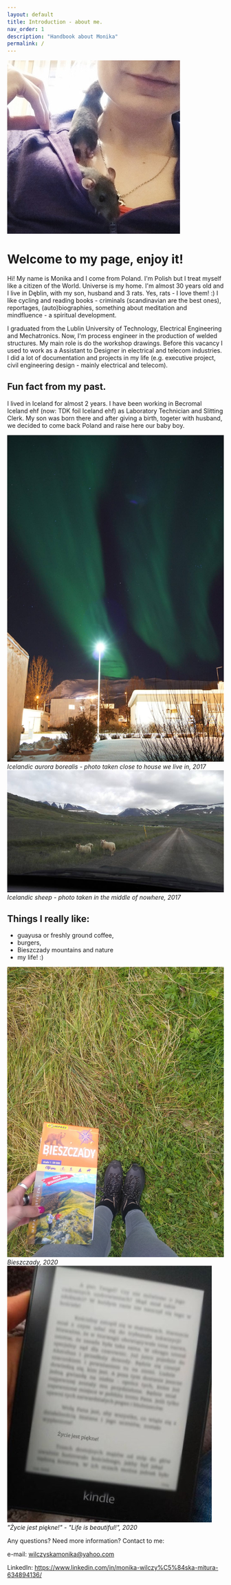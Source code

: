 ```yaml
---
layout: default
title: Introduction - about me.
nav_order: 1
description: "Handbook about Monika"
permalink: /
---
```


![MonikaWM](/assets/images/MonikaWM.jpg)

#  Welcome to my page, enjoy it!

Hi!
My name is Monika and I come from Poland. I'm Polish but I treat myself like a citizen of the World. Universe is my home. I'm almost 30 years old and I live in Dęblin, with my son, husband and 3 rats. Yes, rats - I love them! :) I like cycling and reading books - criminals (scandinavian are the best ones), reportages, (auto)biographies, something about meditation and mindfluence - a spiritual development.

I graduated from the Lublin University of Technology, Electrical Engineering and Mechatronics. Now, I'm process engineer in the production of welded structures. My main role is do the workshop drawings. Before this vacancy I used to work as a Assistant to Designer in electrical and telecom industries. I did a lot of documentation and projects in my life (e.g. executive project, civil engineering design - mainly electrical and telecom).


## Fun fact from my past.

I lived in Iceland for almost 2 years. I have been working in Becromal Iceland ehf (now: TDK foil Iceland ehf) as Laboratory Technician and Slitting Clerk. My son was born there and after giving a birth, togeter with husband, we decided to come back Poland and raise here our baby boy.

![MonikaWM_aurora](assets/images/MonikaWM_aurora.jpg)
*Icelandic aurora borealis - photo taken close to house we live in, 2017*
![MonikaWM_icelandic_sheep](assets/images/MonikaWM_icelandic_sheep.jpg)
*Icelandic sheep - photo taken in the middle of nowhere, 2017*

## Things I really like:

- guayusa or freshly ground coffee,
- burgers,
- Bieszczady mountains and nature
- my life! :)

![MonikaWM_bieszczady](assets/images/MonikaWM_bieszczady.jpg)
*Bieszczady, 2020*
![MonikaWM_kindle](assets/images/MonikaWM_kindle.jpg)
*"Życie jest piękne!" - "Life is beautiful!", 2020*


Any questions? Need more information? Contact to me:

e-mail: wilczyskamonika@yahoo.com

LinkedIn: https://www.linkedin.com/in/monika-wilczy%C5%84ska-mitura-634894136/
